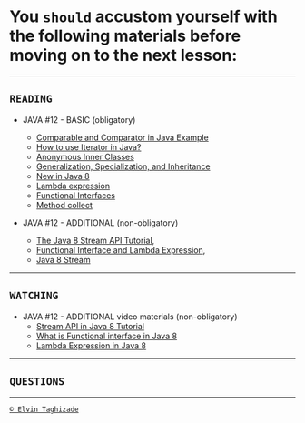 # You `should` accustom yourself with the following materials before moving on to the next lesson:
---
## `READING`
- JAVA #12 - BASIC (obligatory)
    - [Comparable and Comparator in Java Example](https://www.journaldev.com/780/comparable-and-comparator-in-java-example)
    - [How to use Iterator in Java?](https://www.geeksforgeeks.org/how-to-use-iterator-in-java/)
    - [Anonymous Inner Classes](https://www.geeksforgeeks.org/anonymous-inner-class-java/)
    - [Generalization, Specialization, and Inheritance](https://sourcemaking.com/uml/modeling-it-systems/structural-view/generalization-specialization-and-inheritance)
    - [New in Java 8](https://www.baeldung.com/java-8-new-features)
    - [Lambda expression](http://tutorials.jenkov.com/java/lambda-expressions.html#zero-parameter)
    - [Functional Interfaces](https://www.journaldev.com/2763/java-8-functional-interfaces)
    - [Method collect](https://www.java67.com/2018/06/java-8-streamcollect-example.html)

- JAVA #12 - ADDITIONAL (non-obligatory)
    - [The Java 8 Stream API Tutorial](https://www.baeldung.com/java-8-streams),
    - [Functional Interface and Lambda Expression](https://dzone.com/articles/functional-interface-and-lambda-expression),
    - [Java 8 Stream](https://www.journaldev.com/2774/java-8-stream)
  
 ---

## `WATCHING`
- JAVA #12 - ADDITIONAL video materials (non-obligatory)
    - [Stream API in Java 8 Tutorial](https://youtu.be/9Orn0Pwp3YU)
    - [What is Functional interface in Java 8](https://youtu.be/qCuasR77Eo0)
    - [Lambda Expression in Java 8](https://youtu.be/yb46iD5dJYY)
      
---

## `QUESTIONS`

---

[`© Elvin Taghizade`](elvintaghiyev184@gmai.com)